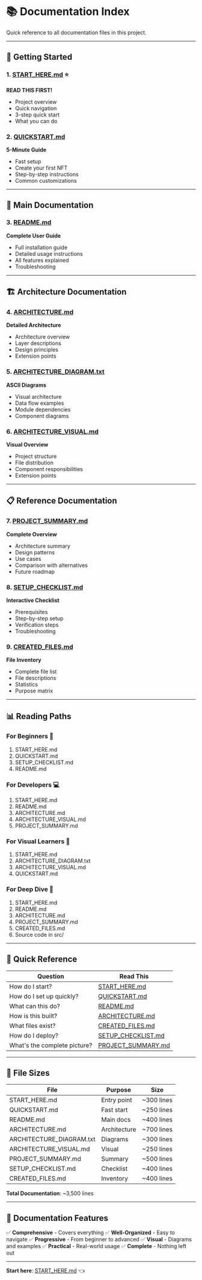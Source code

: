 # 📚 Documentation Index

Quick reference to all documentation files in this project.

---

## 🚀 Getting Started

### 1. [START_HERE.md](START_HERE.md) ⭐
**READ THIS FIRST!**
- Project overview
- Quick navigation
- 3-step quick start
- What you can do

### 2. [QUICKSTART.md](QUICKSTART.md)
**5-Minute Guide**
- Fast setup
- Create your first NFT
- Step-by-step instructions
- Common customizations

---

## 📖 Main Documentation

### 3. [README.md](README.md)
**Complete User Guide**
- Full installation guide
- Detailed usage instructions
- All features explained
- Troubleshooting

---

## 🏗️ Architecture Documentation

### 4. [ARCHITECTURE.md](ARCHITECTURE.md)
**Detailed Architecture**
- Architecture overview
- Layer descriptions
- Design principles
- Extension points

### 5. [ARCHITECTURE_DIAGRAM.txt](ARCHITECTURE_DIAGRAM.txt)
**ASCII Diagrams**
- Visual architecture
- Data flow examples
- Module dependencies
- Component diagrams

### 6. [ARCHITECTURE_VISUAL.md](ARCHITECTURE_VISUAL.md)
**Visual Overview**
- Project structure
- File distribution
- Component responsibilities
- Extension points

---

## 📋 Reference Documentation

### 7. [PROJECT_SUMMARY.md](PROJECT_SUMMARY.md)
**Complete Overview**
- Architecture summary
- Design patterns
- Use cases
- Comparison with alternatives
- Future roadmap

### 8. [SETUP_CHECKLIST.md](SETUP_CHECKLIST.md)
**Interactive Checklist**
- Prerequisites
- Step-by-step setup
- Verification steps
- Troubleshooting

### 9. [CREATED_FILES.md](CREATED_FILES.md)
**File Inventory**
- Complete file list
- File descriptions
- Statistics
- Purpose matrix

---

## 📊 Reading Paths

### For Beginners 👶
1. START_HERE.md
2. QUICKSTART.md
3. SETUP_CHECKLIST.md
4. README.md

### For Developers 💻
1. START_HERE.md
2. README.md
3. ARCHITECTURE.md
4. ARCHITECTURE_VISUAL.md
5. PROJECT_SUMMARY.md

### For Visual Learners 🎨
1. START_HERE.md
2. ARCHITECTURE_DIAGRAM.txt
3. ARCHITECTURE_VISUAL.md
4. QUICKSTART.md

### For Deep Dive 🤿
1. START_HERE.md
2. README.md
3. ARCHITECTURE.md
4. PROJECT_SUMMARY.md
5. CREATED_FILES.md
6. Source code in src/

---

## 🎯 Quick Reference

| Question | Read This |
|----------|-----------|
| How do I start? | [START_HERE.md](START_HERE.md) |
| How do I set up quickly? | [QUICKSTART.md](QUICKSTART.md) |
| What can this do? | [README.md](README.md) |
| How is this built? | [ARCHITECTURE.md](ARCHITECTURE.md) |
| What files exist? | [CREATED_FILES.md](CREATED_FILES.md) |
| How do I deploy? | [SETUP_CHECKLIST.md](SETUP_CHECKLIST.md) |
| What's the complete picture? | [PROJECT_SUMMARY.md](PROJECT_SUMMARY.md) |

---

## 📁 File Sizes

| File | Purpose | Size |
|------|---------|------|
| START_HERE.md | Entry point | ~300 lines |
| QUICKSTART.md | Fast start | ~250 lines |
| README.md | Main docs | ~400 lines |
| ARCHITECTURE.md | Architecture | ~700 lines |
| ARCHITECTURE_DIAGRAM.txt | Diagrams | ~300 lines |
| ARCHITECTURE_VISUAL.md | Visual | ~250 lines |
| PROJECT_SUMMARY.md | Summary | ~500 lines |
| SETUP_CHECKLIST.md | Checklist | ~400 lines |
| CREATED_FILES.md | Inventory | ~400 lines |

**Total Documentation**: ~3,500 lines

---

## 🎨 Documentation Features

✅ **Comprehensive** - Covers everything
✅ **Well-Organized** - Easy to navigate
✅ **Progressive** - From beginner to advanced
✅ **Visual** - Diagrams and examples
✅ **Practical** - Real-world usage
✅ **Complete** - Nothing left out

---

**Start here**: [START_HERE.md](START_HERE.md) 👈
